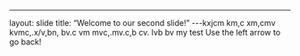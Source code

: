 ---
layout: slide
title: “Welcome to our second slide!”
---kxjcm km,c xm,cmv kvmc,.x/v,bn, bv.c
vm mvc,.mv.c,b cv. lvb bv
my test
Use the left arrow to go back!
